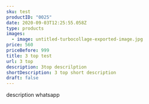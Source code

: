 ```yaml
---
sku: test
productID: "0025"
date: 2020-09-03T12:25:55.058Z
type: products
images:
  - image: untitled-turbocollage-exported-image.jpg
price: 560
priceBefore: 999
title: 3 top test
url: 3 top
description: 3top descrilption
shortDescription: 3 top short description
draft: false
---
```

description whatsapp